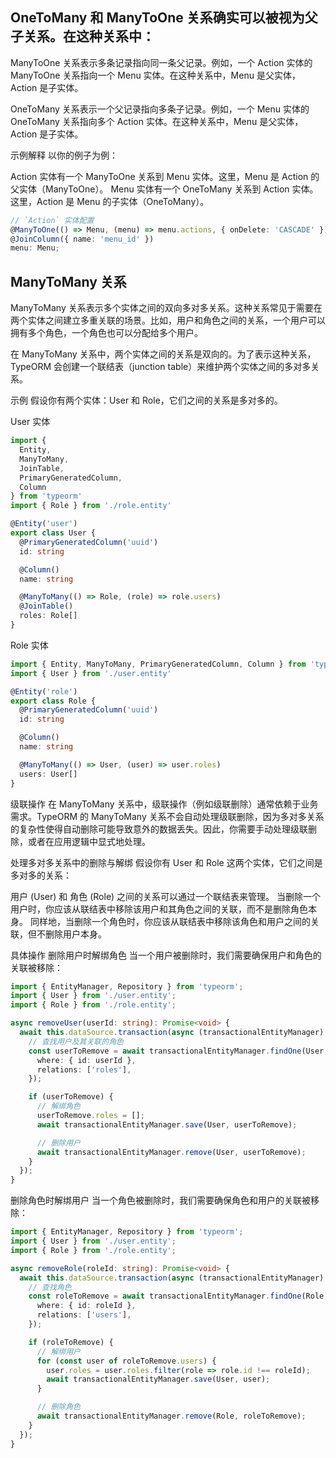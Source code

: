 ## OneToMany 和 ManyToOne 关系确实可以被视为父子关系。在这种关系中：

ManyToOne 关系表示多条记录指向同一条父记录。例如，一个 Action 实体的 ManyToOne 关系指向一个 Menu 实体。在这种关系中，Menu 是父实体，Action 是子实体。

OneToMany 关系表示一个父记录指向多条子记录。例如，一个 Menu 实体的 OneToMany 关系指向多个 Action 实体。在这种关系中，Menu 是父实体，Action 是子实体。

示例解释
以你的例子为例：

Action 实体有一个 ManyToOne 关系到 Menu 实体。这里，Menu 是 Action 的父实体（ManyToOne）。
Menu 实体有一个 OneToMany 关系到 Action 实体。这里，Action 是 Menu 的子实体（OneToMany）。

```ts
// `Action` 实体配置
@ManyToOne(() => Menu, (menu) => menu.actions, { onDelete: 'CASCADE' })
@JoinColumn({ name: 'menu_id' })
menu: Menu;
```

## ManyToMany 关系

ManyToMany 关系表示多个实体之间的双向多对多关系。这种关系常见于需要在两个实体之间建立多重关联的场景。比如，用户和角色之间的关系，一个用户可以拥有多个角色，一个角色也可以分配给多个用户。

在 ManyToMany 关系中，两个实体之间的关系是双向的。为了表示这种关系，TypeORM 会创建一个联结表（junction table）来维护两个实体之间的多对多关系。

示例
假设你有两个实体：User 和 Role，它们之间的关系是多对多的。

User 实体

```ts
import {
  Entity,
  ManyToMany,
  JoinTable,
  PrimaryGeneratedColumn,
  Column
} from 'typeorm'
import { Role } from './role.entity'

@Entity('user')
export class User {
  @PrimaryGeneratedColumn('uuid')
  id: string

  @Column()
  name: string

  @ManyToMany(() => Role, (role) => role.users)
  @JoinTable()
  roles: Role[]
}
```

Role 实体

```ts
import { Entity, ManyToMany, PrimaryGeneratedColumn, Column } from 'typeorm'
import { User } from './user.entity'

@Entity('role')
export class Role {
  @PrimaryGeneratedColumn('uuid')
  id: string

  @Column()
  name: string

  @ManyToMany(() => User, (user) => user.roles)
  users: User[]
}
```

级联操作
在 ManyToMany 关系中，级联操作（例如级联删除）通常依赖于业务需求。TypeORM 的 ManyToMany 关系不会自动处理级联删除，因为多对多关系的复杂性使得自动删除可能导致意外的数据丢失。因此，你需要手动处理级联删除，或者在应用逻辑中显式地处理。

处理多对多关系中的删除与解绑
假设你有 User 和 Role 这两个实体，它们之间是多对多的关系：

用户 (User) 和 角色 (Role) 之间的关系可以通过一个联结表来管理。
当删除一个用户时，你应该从联结表中移除该用户和其角色之间的关联，而不是删除角色本身。
同样地，当删除一个角色时，你应该从联结表中移除该角色和用户之间的关联，但不删除用户本身。

具体操作
删除用户时解绑角色
当一个用户被删除时，我们需要确保用户和角色的关联被移除：

```ts
import { EntityManager, Repository } from 'typeorm';
import { User } from './user.entity';
import { Role } from './role.entity';

async removeUser(userId: string): Promise<void> {
  await this.dataSource.transaction(async (transactionalEntityManager) => {
    // 查找用户及其关联的角色
    const userToRemove = await transactionalEntityManager.findOne(User, {
      where: { id: userId },
      relations: ['roles'],
    });

    if (userToRemove) {
      // 解绑角色
      userToRemove.roles = [];
      await transactionalEntityManager.save(User, userToRemove);

      // 删除用户
      await transactionalEntityManager.remove(User, userToRemove);
    }
  });
}

```

删除角色时解绑用户
当一个角色被删除时，我们需要确保角色和用户的关联被移除：

```ts
import { EntityManager, Repository } from 'typeorm';
import { User } from './user.entity';
import { Role } from './role.entity';

async removeRole(roleId: string): Promise<void> {
  await this.dataSource.transaction(async (transactionalEntityManager) => {
    // 查找角色
    const roleToRemove = await transactionalEntityManager.findOne(Role, {
      where: { id: roleId },
      relations: ['users'],
    });

    if (roleToRemove) {
      // 解绑用户
      for (const user of roleToRemove.users) {
        user.roles = user.roles.filter(role => role.id !== roleId);
        await transactionalEntityManager.save(User, user);
      }

      // 删除角色
      await transactionalEntityManager.remove(Role, roleToRemove);
    }
  });
}
```
